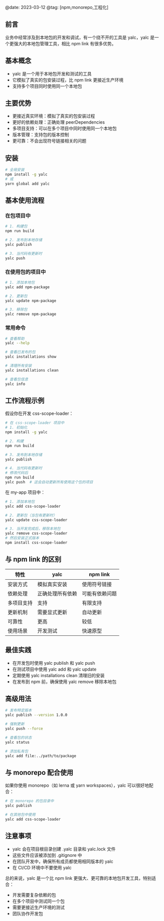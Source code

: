 @date: 2023-03-12
@tag: [npm,monorepo,工程化]

## 前言

业务中经常涉及到本地包的开发和调试，有一个绕不开的工具是 yalc，yalc 是一个更强大的本地包管理工具，相比 npm link 有很多优势。

## 基本概念

- yalc 是一个用于本地包开发和测试的工具
- 它模拟了真实的包安装过程，比 npm link 更接近生产环境
- 支持多个项目同时使用同一个本地包

## 主要优势

- 更接近真实环境：模拟了真实的包安装过程
- 更好的依赖处理：正确处理 peerDependencies
- 多项目支持：可以在多个项目中同时使用同一个本地包
- 版本管理：支持包的版本控制
- 更可靠：不会出现符号链接相关的问题

## 安装

```bash
# 全局安装
npm install -g yalc
# 或
yarn global add yalc
```

## 基本使用流程

### 在包项目中

```bash
# 1. 构建包
npm run build

# 2. 发布到本地存储
yalc publish

# 3. 当代码有更新时
yalc push
```

### 在使用包的项目中

```bash
# 1. 添加本地包
yalc add npm-package

# 2. 更新包
yalc update npm-package

# 3. 移除包
yalc remove npm-package
```

### 常用命令

```bash
# 查看帮助
yalc --help

# 查看已发布的包
yalc installations show

# 清理所有安装
yalc installations clean

# 查看包信息
yalc info
```

## 工作流程示例

假设你在开发 css-scope-loader：

```bash
# 在 css-scope-loader 项目中
# 1. 初始化
npm install -g yalc

# 2. 构建
npm run build

# 3. 发布到本地存储
yalc publish

# 4. 当代码有更新时
# 修改代码后
npm run build
yalc push  # 这会自动更新所有使用这个包的项目
```

在 my-app 项目中：

```bash
# 1. 添加本地包
yalc add css-scope-loader

# 2. 更新包（当包有更新时）
yalc update css-scope-loader

# 3. 当开发完成后，移除本地包
yalc remove css-scope-loader
# 然后安装正式版本
npm install css-scope-loader
```

## 与 npm link 的区别

| 特性       | yalc             | npm link       |
| ---------- | ---------------- | -------------- |
| 安装方式   | 模拟真实安装     | 使用符号链接   |
| 依赖处理   | 正确处理所有依赖 | 可能有依赖问题 |
| 多项目支持 | 支持             | 有限支持       |
| 更新机制   | 需要显式更新     | 自动更新       |
| 可靠性     | 更高             | 较低           |
| 使用场景   | 开发测试         | 快速原型       |

## 最佳实践

- 在开发包时使用 yalc publish 和 yalc push
- 在测试项目中使用 yalc add 和 yalc update
- 定期使用 yalc installations clean 清理旧的安装
- 在发布到 npm 前，确保使用 yalc remove 移除本地包

## 高级用法

```bash
# 发布特定版本
yalc publish --version 1.0.0

# 强制更新
yalc push --force

# 查看包的状态
yalc status

# 添加私有包
yalc add file:../path/to/package
```

## 与 monorepo 配合使用

如果你使用 monorepo（如 lerna 或 yarn workspaces），yalc 可以很好地配合：

```bash
# 在 monorepo 的包目录中
yalc publish

# 在其他包中使用
yalc add css-scope-loader
```

## 注意事项

- yalc 会在项目根目录创建 .yalc 目录和 yalc.lock 文件
- 这些文件应该被添加到 .gitignore 中
- 在团队开发中，确保所有成员都使用相同版本的 yalc
- 在 CI/CD 环境中不要使用 yalc

总的来说，yalc 是一个比 npm link 更强大、更可靠的本地包开发工具，特别适合：

- 开发需要复杂依赖的包
- 在多个项目中测试同一个包
- 需要更接近生产环境的测试
- 团队协作开发包

